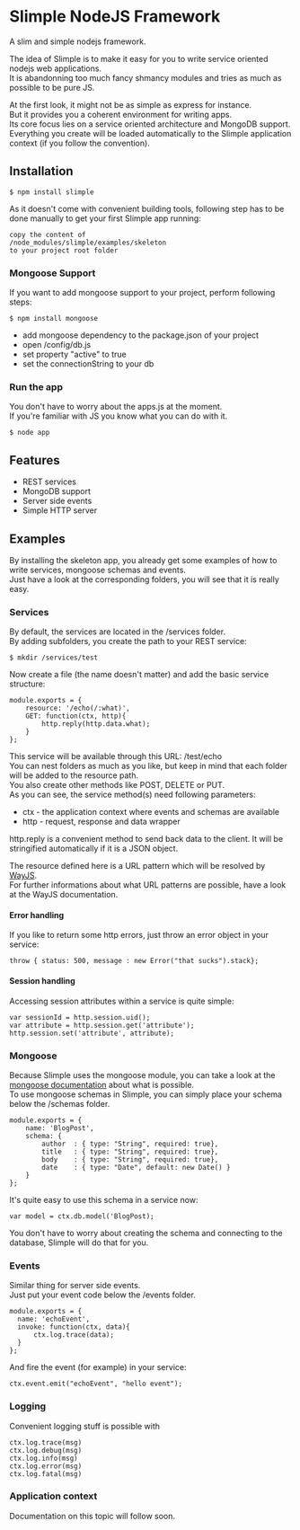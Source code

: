Slimple NodeJS Framework 
========================
A slim and simple nodejs framework.  
  
The idea of Slimple is to make it easy for you to write service oriented nodejs web applications.  
It is abandonning too much fancy shmancy modules and tries as much as possible to be pure JS.  
  
At the first look, it might not be as simple as express for instance.  
But it provides you a coherent environment for writing apps.  
Its core focus lies on a service oriented architecture and MongoDB support.  
Everything you create will be loaded automatically to the Slimple application context (if you follow the convention). 

## Installation
```
$ npm install slimple
```
As it doesn't come with convenient building tools, following step has to be done manually to get your first Slimple app running:  
  
```
copy the content of  
/node_modules/slimple/examples/skeleton   
to your project root folder
```

### Mongoose Support  
If you want to add mongoose support to your project, perform following steps:  
```
$ npm install mongoose  
```
* add mongoose dependency to the package.json of your project  
* open /config/db.js  
* set property "active" to true  
* set the connectionString to your db

### Run the app  
You don't have to worry about the apps.js at the moment.  
If you're familiar with JS you know what you can do with it.  
```
$ node app
```
## Features

* REST services
* MongoDB support
* Server side events
* Simple HTTP server

## Examples
By installing the skeleton app, you already get some examples of how to write services, mongoose schemas and events.  
Just have a look at the corresponding folders, you will see that it is really easy.  

### Services
By default, the services are located in the /services folder.  
By adding subfolders, you create the path to your REST service:

```
$ mkdir /services/test  
```

Now create a file (the name doesn't matter) and add the basic service structure:
```
module.exports = {
    resource: '/echo(/:what)',
    GET: function(ctx, http){
        http.reply(http.data.what);
    }
};
```  
This service will be available through this URL:
/test/echo  
You can nest folders as much as you like, but keep in mind that each folder will be added to the resource path.  
You also create other methods like POST, DELETE or PUT.  
As you can see, the service method(s) need following parameters: 

* ctx - the application context where events and schemas are available  
* http - request, response and data wrapper  


http.reply is a convenient method to send back data to the client. It will be stringified automatically if it is a JSON object.

The resource defined here is a URL pattern which will be resolved by [WayJS](https://github.com/haggen/wayjs).  
For further informations about what URL patterns are possible, have a look at the WayJS documentation.  
  
#### Error handling
If you like to return some http errors, just throw an error object in your service:  
```
throw { status: 500, message : new Error("that sucks").stack};
```
#### Session handling
Accessing session attributes within a service is quite simple:  
```
var sessionId = http.session.uid();
var attribute = http.session.get('attribute');
http.session.set('attribute', attribute);
```
### Mongoose  
Because Slimple uses the mongoose module, you can take a look at the [mongoose documentation](http://mongoosejs.com/docs/guide.html) about what is possible.  
To use mongoose schemas in Slimple, you can simply place your schema below the /schemas folder.  
```
module.exports = {
    name: 'BlogPost',
    schema: {
        author  : { type: "String", required: true},
        title   : { type: "String", required: true},
        body    : { type: "String", required: true},
        date    : { type: "Date", default: new Date() }
    }
};
```
It's quite easy to use this schema in a service now:
```
var model = ctx.db.model('BlogPost);
```
You don't have to worry about creating the schema and connecting to the database, Slimple will do that for you.  

### Events  
Similar thing for server side events.  
Just put your event code below the /events folder.  
```
module.exports = {
  name: 'echoEvent',
  invoke: function(ctx, data){
      ctx.log.trace(data);
  }
};
```
And fire the event (for example) in your service:  
```
ctx.event.emit("echoEvent", "hello event");
```
### Logging
Convenient logging stuff is possible with
```
ctx.log.trace(msg)
ctx.log.debug(msg)
ctx.log.info(msg)
ctx.log.error(msg)
ctx.log.fatal(msg)
```
### Application context
Documentation on this topic will follow soon.

